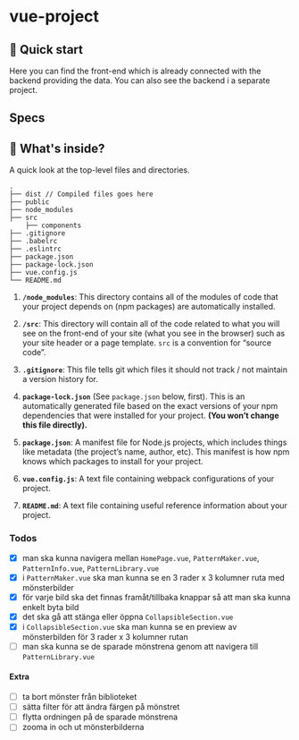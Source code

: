 # vue-project

## 🚀 Quick start

Here you can find the front-end which is already connected with the backend providing the data. You can also see the backend i a separate project.

## Specs

## 🧐 What's inside?

A quick look at the top-level files and directories.

    .
    ├── dist // Compiled files goes here
    ├── public
    ├── node_modules
    ├── src
        ├── components
    ├── .gitignore
    ├── .babelrc
    ├── .eslintrc
    ├── package.json
    ├── package-lock.json
    ├── vue.config.js
    └── README.md

1.  **`/node_modules`**: This directory contains all of the modules of code that your project depends on (npm packages) are automatically installed.

2.  **`/src`**: This directory will contain all of the code related to what you will see on the front-end of your site (what you see in the browser) such as your site header or a page template. `src` is a convention for “source code”.

3.  **`.gitignore`**: This file tells git which files it should not track / not maintain a version history for.

4. **`package-lock.json`** (See `package.json` below, first). This is an automatically generated file based on the exact versions of your npm dependencies that were installed for your project. **(You won’t change this file directly).**

5. **`package.json`**: A manifest file for Node.js projects, which includes things like metadata (the project’s name, author, etc). This manifest is how npm knows which packages to install for your project.

6. **`vue.config.js`**: A text file containing webpack configurations of your project.

7. **`README.md`**: A text file containing useful reference information about your project.

### Todos
- [X] man ska kunna navigera mellan `HomePage.vue`, `PatternMaker.vue`, `PatternInfo.vue`, `PatternLibrary.vue`
- [X] i `PatternMaker.vue` ska man kunna se en 3 rader x 3 kolumner ruta med mönsterbilder
- [X] för varje bild ska det finnas framåt/tillbaka knappar så att man ska kunna enkelt byta bild
- [X] det ska gå att stänga eller öppna `CollapsibleSection.vue`
- [X] i `CollapsibleSection.vue` ska man kunna se en preview av mönsterbilden för 3 rader x 3 kolumner rutan
- [ ] man ska kunna se de sparade mönstrena genom att navigera till `PatternLibrary.vue`

#### Extra
- [ ] ta bort mönster från biblioteket
- [ ] sätta filter för att ändra färgen på mönstret
- [ ] flytta ordningen på de sparade mönstrena
- [ ] zooma in och ut mönsterbilderna
